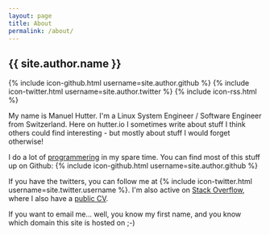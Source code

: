 ```yaml
---
layout: page
title: About
permalink: /about/
---
```


## {{ site.author.name }}

<nav id="about" class="links">
  {% include icon-github.html username=site.author.github %}
  {% include icon-twitter.html username=site.author.twitter %}
  {% include icon-rss.html %}
</nav>

My name is Manuel Hutter. I'm a Linux System Engineer / Software Engineer from Switzerland. Here on hutter.io I sometimes write about stuff I think others could find interesting - but mostly about stuff I would forget otherwise!

I do a lot of [programmering](https://twitter.com/codinghorror/status/644489270913175553) in my spare time. You can find most of this stuff up on Github: {% include icon-github.html username=site.author.github %}

If you have the twitters, you can follow me at {% include icon-twitter.html username=site.twitter.username %}. I'm also active on [Stack Overflow](http://stackoverflow.com/users/405454/mhutter), where I also have a [public CV](https://stackoverflow.com/cv/mhutter).

If you want to email me... well, you know my first name, and you know which domain this site is hosted on ;-)
